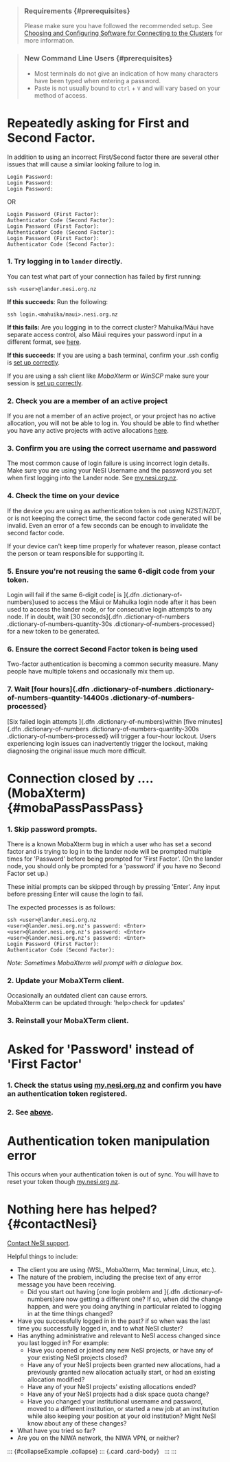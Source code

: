 > ### Requirements {#prerequisites}
>
> Please make sure you have followed the recommended setup. See
> [Choosing and Configuring Software for Connecting to the
> Clusters](https://support.nesi.org.nz/hc/en-gb/articles/360001016335)
> for more information.

> ### New Command Line Users {#prerequisites}
>
> -   Most terminals do not give an indication of how many characters
>     have been typed when entering a password.
> -   Paste is not usually bound to `ctrl` + `V` and will vary based on
>     your method of access.

Repeatedly asking for First and Second Factor.
==============================================

In addition to using an incorrect First/Second factor there are several
other issues that will cause a similar looking failure to log in. 

    Login Password:
    Login Password:
    Login Password:

OR

    Login Password (First Factor): 
    Authenticator Code (Second Factor):
    Login Password (First Factor): 
    Authenticator Code (Second Factor):
    Login Password (First Factor): 
    Authenticator Code (Second Factor):

### 1. Try logging in to `lander` directly.

You can test what part of your connection has failed by first running:

``` {.highlight}
ssh <user>@lander.nesi.org.nz
```

**If this succeeds**: Run the following:

``` {.highlight}
ssh login.<mahuika/maui>.nesi.org.nz
```

**If this fails:** Are you logging in to the correct cluster?
Mahuika/Māui have separate access control, also Māui requires your
password input in a different format, see
[here](https://support.nesi.org.nz/hc/en-gb/articles/360001244876-Mahuika-M%C4%81ui-Differences).

**If this succeeds**: If you are using a bash terminal, confirm your
.ssh config is [set up
correctly](https://support.nesi.org.nz/hc/en-gb/articles/360000161315#recLinux).

If you are using a ssh client like *MobaXterm* or *WinSCP* make sure
your session is [set up
correctly](https://support.nesi.org.nz/hc/en-gb/articles/360000161315#recMoba).

### 2. Check you are a member of an active project

If you are not a member of an active project, or your project has no
active allocation, you will not be able to log in. You should be able to
find whether you have any active projects with active
allocations [here](https://my.nesi.org.nz/html/view_projects). 

### 3. Confirm you are using the correct username and password

The most common cause of login failure is using incorrect login details.
Make sure you are using your NeSI Username and the password you set when
first logging into the Lander node. See
[my.nesi.org.nz](https://my.nesi.org.nz/).

### 4. Check the time on your device

If the device you are using as authentication token is not using
NZST/NZDT, or is not keeping the correct time, the second factor code
generated will be invalid. Even an error of a few seconds can be enough
to invalidate the second factor code.

If your device can\'t keep time properly for whatever reason, please
contact the person or team responsible for supporting it.

### 5. Ensure you\'re not reusing the same 6-digit code from your token.

Login will fail if the same 6-digit code[ is ]{.dfn
.dictionary-of-numbers}used to access the Māui or Mahuika login node
after it has been used to access the lander node, or for consecutive
login attempts to any node. If in doubt, wait [30 seconds]{.dfn
.dictionary-of-numbers .dictionary-of-numbers-quantity-30s
.dictionary-of-numbers-processed} for a new token to be generated.

### 6. Ensure the correct Second Factor token is being used

Two-factor authentication is becoming a common security measure. Many
people have multiple tokens and occasionally mix them up.

### 7. Wait [four hours]{.dfn .dictionary-of-numbers .dictionary-of-numbers-quantity-14400s .dictionary-of-numbers-processed}

[Six failed login attempts ]{.dfn .dictionary-of-numbers}within [five
minutes]{.dfn .dictionary-of-numbers
.dictionary-of-numbers-quantity-300s .dictionary-of-numbers-processed}
will trigger a four-hour lockout. Users experiencing login issues can
inadvertently trigger the lockout, making diagnosing the original issue
much more difficult.  

Connection closed by \.... (MobaXterm) {#mobaPassPassPass}
======================================

### 1. Skip password prompts.

There is a known MobaXterm bug in which a user who has set a second
factor and is trying to log in to the lander node will be prompted
multiple times for \'Password\' before being prompted for \'First
Factor\'. (On the lander node, you should only be prompted for a
\'password\' if you have no Second Factor set up.)

These initial prompts can be skipped through by pressing \'Enter\'. Any
input before pressing Enter will cause the login to fail.

The expected processes is as follows:

``` {.highlight}
ssh <user>@lander.nesi.org.nz 
<user>@lander.nesi.org.nz's password: <Enter>
<user>@lander.nesi.org.nz's password: <Enter>
<user>@lander.nesi.org.nz's password: <Enter>
Login Password (First Factor): 
Authenticator Code (Second Factor):
```

*Note: Sometimes MobaXterm will prompt with a dialogue box.*

### 2. Update your MobaXTerm client.

Occasionally an outdated client can cause errors.\
MobaXterm can be updated through: \'help\>check for updates\'

### 3. Reinstall your MobaXTerm client.

Asked for \'Password\' instead of \'First Factor\'
==================================================

### 1. Check the status using [my.nesi.org.nz](https://my.nesi.org.nz/) and confirm you have an authentication token registered.

### 2. See [above](#mobaPassPassPass).

Authentication token manipulation error
=======================================

This occurs when your authentication token is out of sync. You will have
to reset your token though [my.nesi.org.nz](https://my.nesi.org.nz/).

Nothing here has helped? {#contactNesi}
========================

[Contact NeSI support](https://support.nesi.org.nz/hc/requests/new).

Helpful things to include:

-   The client you are using (WSL, MobaXterm, Mac terminal, Linux,
    etc.).
-   The nature of the problem, including the precise text of any error
    message you have been receiving.
    -   Did you start out having [one login problem and ]{.dfn
        .dictionary-of-numbers}are now getting a different one? If so,
        when did the change happen, and were you doing anything in
        particular related to logging in at the time things changed?
-   Have you successfully logged in in the past? if so when was the last
    time you successfully logged in, and to what NeSI cluster?
-   Has anything administrative and relevant to NeSI access changed
    since you last logged in? For example:
    -   Have you opened or joined any new NeSI projects, or have any of
        your existing NeSI projects closed?
    -   Have any of your NeSI projects been granted new allocations, had
        a previously granted new allocation actually start, or had an
        existing allocation modified?
    -   Have any of your NeSI projects\' existing allocations ended?
    -   Have any of your NeSI projects had a disk space quota change?
    -   Have you changed your institutional username and password, moved
        to a different institution, or started a new job at an
        institution while also keeping your position at your old
        institution? Might NeSI know about any of these changes?
-   What have you tried so far?
-   Are you on the NIWA network, the NIWA VPN, or neither?

::: {#collapseExample .collapse}
::: {.card .card-body}
 
:::
:::
